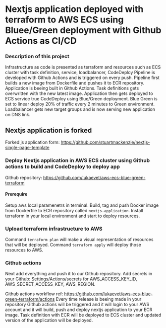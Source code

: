 # Nextjs application deployed with terraform to AWS ECS using Bluee/Green deployment with Github Actions as CI/CD
### Description of this project
Infrastructure as code is presented as terraform and resources such as ECS cluster with task definition, service, loadbalancer, CodeDeploy
Pipeline is developed with Github Actions and is triggered on every push.
Pipeline first builds a new image from Dockerfile and pushes it to ECR repository.
Application is beeing built in Github Actions.
Task definitions gets overwritten with the new latest image.
Application then gets deployed to ECS service true CodeDeploy using Blue/Green deployment.
Blue Green is set to linear deploy 20% of traffic every 2 minutes to Green environment.
Loadbalancer gets new target groups and is now serving new application on DNS link.

## Nextjs application is forked
Forked js application form: https://github.com/stuartmackenzie/nextjs-single-page-template

### Deploy Nextjs application in AWS ECS cluster using Github actions to build and CodeDeploy to deploy app

Github repository: https://github.com/lukaevet/aws-ecs-blue-green-terraform

#### Prerequire

Setup aws local paramenetrs in terminal.
Build, tag and push Docker image from Dockerfile to ECR repository called `nextjs-application`.
Install terraform in your local environment and start to deploy resources.

### Upload terraform infrastructure to AWS

Command `terraform plan` will make a visual representation of resources that will be deployed.
Command `terraform apply` will deploy those resources to AWS.

### Github actions
Next add everything and push it to our Github repository. 
Add secrets in your Github: Settings/Actions/secrets for AWS_ACCESS_KEY_ID, AWS_SECRET_ACCESS_KEY, AWS_REGION.

Github actions workflow ref: https://github.com/lukaevet/aws-ecs-blue-green-terraform/actions
Every time release is beeing made in your repository Github actions will be triggered and it will login to your AWS account and it will build, push and deploy nextjs application to your ECR image.
Task definition with ECR will be deployed to ECS cluster and updated version of the application will be deployed.
